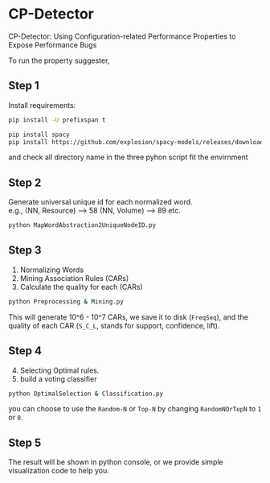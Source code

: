 # CP-Detector
CP-Detector: Using Configuration-related Performance Properties to Expose Performance Bugs

To run the property suggester,
  
## Step 1
 
Install requirements:
 
```bash
pip install -U prefixspan t
```
```bash
pip install spacy
pip install https://github.com/explosion/spacy-models/releases/download/en_core_web_sm-2.2.0/en_core_web_sm-2.2.0.tar.gz
```
and check all directory name in the three pyhon script fit the envirnment

## Step 2

Generate universal unique id for each normalized word.  
e.g., (NN, Resource) --> 58 (NN, Volume) --> 89 etc.
```bash
python MapWordAbstraction2UniqueNodeID.py
```

## Step 3
1. Normalizing Words  
2. Mining Association Rules (CARs)  
3. Calculate the quality for each (CARs)  
```bash
python Preprocessing & Mining.py
```
This will generate 10^6 - 10^7 CARs, we save it to disk (`FreqSeq`), and the quality of each CAR (`S_C_L`, stands for support, confidence, lift). 

## Step 4
4. Selecting Optimal rules.  
5. build a voting classifier
```bash
python OptimalSelection & Classification.py
```
you can choose to use the `Random-N` or `Top-N` by changing `RandomNOrTopN` to `1` or `0`.

## Step 5

The result will be shown in python console, or we provide simple visualization code to help you.
